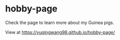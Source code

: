 # hobby-page

Check the page to learn more about my Guinea pigs.

View at https://yuqingwang98.github.io/hobby-page/
